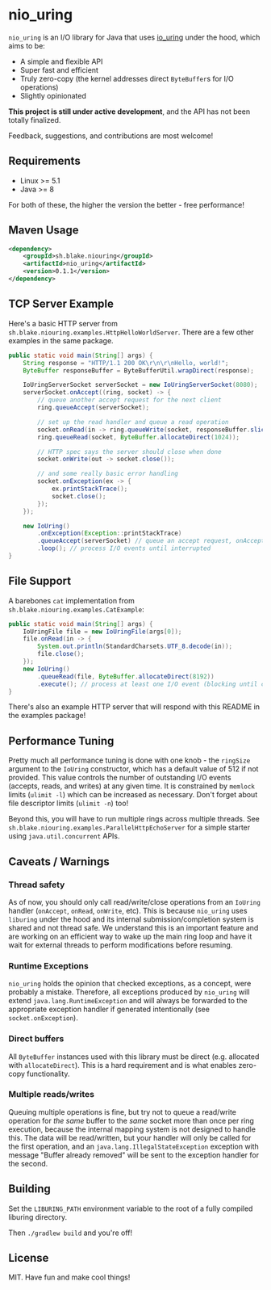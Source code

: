 # nio_uring

`nio_uring` is an I/O library for Java that uses [io_uring](https://en.wikipedia.org/wiki/Io_uring) under the hood, which aims to be:

* A simple and flexible API
* Super fast and efficient
* Truly zero-copy (the kernel addresses direct `ByteBuffer`s for I/O operations)
* Slightly opinionated

**This project is still under active development**, and the API has not been totally finalized.

Feedback, suggestions, and contributions are most welcome!

## Requirements
* Linux >= 5.1
* Java >= 8

For both of these, the higher the version the better - free performance!

## Maven Usage

```xml
<dependency>
    <groupId>sh.blake.niouring</groupId>
    <artifactId>nio_uring</artifactId>
    <version>0.1.1</version>
</dependency>
```

## TCP Server Example

Here's a basic HTTP server from `sh.blake.niouring.examples.HttpHelloWorldServer`. There are a few other examples in the same package.

```java
public static void main(String[] args) {
    String response = "HTTP/1.1 200 OK\r\n\r\nHello, world!";
    ByteBuffer responseBuffer = ByteBufferUtil.wrapDirect(response);

    IoUringServerSocket serverSocket = new IoUringServerSocket(8080);
    serverSocket.onAccept((ring, socket) -> {
        // queue another accept request for the next client
        ring.queueAccept(serverSocket);

        // set up the read handler and queue a read operation
        socket.onRead(in -> ring.queueWrite(socket, responseBuffer.slice()));
        ring.queueRead(socket, ByteBuffer.allocateDirect(1024));

        // HTTP spec says the server should close when done
        socket.onWrite(out -> socket.close());

        // and some really basic error handling
        socket.onException(ex -> {
            ex.printStackTrace();
            socket.close();
        });
    });

    new IoUring()
        .onException(Exception::printStackTrace)
        .queueAccept(serverSocket) // queue an accept request, onAccept will be called when a socket connects
        .loop(); // process I/O events until interrupted
}
```

## File Support

A barebones `cat` implementation from `sh.blake.niouring.examples.CatExample`:
```java
public static void main(String[] args) {
    IoUringFile file = new IoUringFile(args[0]);
    file.onRead(in -> {
        System.out.println(StandardCharsets.UTF_8.decode(in));
        file.close();
    });
    new IoUring()
        .queueRead(file, ByteBuffer.allocateDirect(8192))
        .execute(); // process at least one I/O event (blocking until complete)
}
```

There's also an example HTTP server that will respond with this README in the examples package!

## Performance Tuning

Pretty much all performance tuning is done with one knob - the `ringSize` argument to the `IoUring` constructor, which has a default value of 512 if not provided. This value controls the number of outstanding I/O events (accepts, reads, and writes) at any given time. It is constrained by `memlock` limits (`ulimit -l`) which can be increased as necessary. Don't forget about file descriptor limits (`ulimit -n`) too!

Beyond this, you will have to run multiple rings across multiple threads. See `sh.blake.niouring.examples.ParallelHttpEchoServer` for a simple starter using `java.util.concurrent` APIs.

## Caveats / Warnings

### Thread safety

As of now, you should only call read/write/close operations from an `IoUring` handler (`onAccept`, `onRead`, `onWrite`, etc). This is because `nio_uring` uses `liburing` under the hood and its internal submission/completion system is shared and not thread safe. We understand this is an important feature and are working on an efficient way to wake up the main ring loop and have it wait for external threads to perform modifications before resuming.

### Runtime Exceptions

`nio_uring` holds the opinion that checked exceptions, as a concept, were probably a mistake. Therefore, all exceptions produced by `nio_uring` will extend `java.lang.RuntimeException` and will always be forwarded to the appropriate exception handler if generated intentionally (see `socket.onException`).

### Direct buffers

All `ByteBuffer` instances used with this library must be direct (e.g. allocated with `allocateDirect`). This is a hard requirement and is what enables zero-copy functionality.

### Multiple reads/writes
Queuing multiple operations is fine, but try not to queue a read/write operation for _the same_ buffer to the _same_ socket more than once per ring execution, because the internal mapping system is not designed to handle this. The data will be read/written, but your handler will only be called for the first operation, and an `java.lang.IllegalStateException` exception with message "Buffer already removed" will be sent to the exception handler for the second.

## Building

Set the `LIBURING_PATH` environment variable to the root of a fully compiled liburing directory.

Then `./gradlew build` and you're off!

## License

MIT. Have fun and make cool things!
